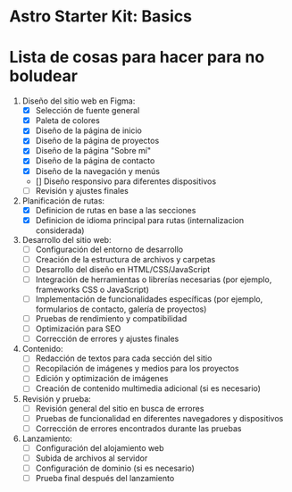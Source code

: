 # Astro Starter Kit: Basics

# Lista de cosas para hacer para no boludear

1.  Diseño del sitio web en Figma:
    - [x] Selección de fuente general
    - [x] Paleta de colores
    - [x] Diseño de la página de inicio
    - [x] Diseño de la página de proyectos
    - [x] Diseño de la página "Sobre mí"
    - [x] Diseño de la página de contacto
    - [x] Diseño de la navegación y menús
    - [] Diseño responsivo para diferentes dispositivos
    - [ ] Revisión y ajustes finales
2.  Planificación de rutas:
    - [x] Definicion de rutas en base a las secciones
    - [x] Definicion de idioma principal para rutas (internalizacion considerada)
3.  Desarrollo del sitio web:
    - [ ] Configuración del entorno de desarrollo
    - [ ] Creación de la estructura de archivos y carpetas
    - [ ] Desarrollo del diseño en HTML/CSS/JavaScript
    - [ ] Integración de herramientas o librerías necesarias (por ejemplo, frameworks CSS o JavaScript)
    - [ ] Implementación de funcionalidades específicas (por ejemplo, formularios de contacto, galería de proyectos)
    - [ ] Pruebas de rendimiento y compatibilidad
    - [ ] Optimización para SEO
    - [ ] Corrección de errores y ajustes finales
4.  Contenido:
    - [ ] Redacción de textos para cada sección del sitio
    - [ ] Recopilación de imágenes y medios para los proyectos
    - [ ] Edición y optimización de imágenes
    - [ ] Creación de contenido multimedia adicional (si es necesario)
5.  Revisión y prueba:
    - [ ] Revisión general del sitio en busca de errores
    - [ ] Pruebas de funcionalidad en diferentes navegadores y dispositivos
    - [ ] Corrección de errores encontrados durante las pruebas
6.  Lanzamiento:
    - [ ] Configuración del alojamiento web
    - [ ] Subida de archivos al servidor
    - [ ] Configuración de dominio (si es necesario)
    - [ ] Prueba final después del lanzamiento
